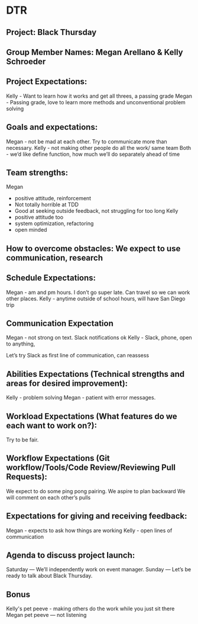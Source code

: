 # DTR
## Project: Black Thursday

## Group Member Names: Megan Arellano & Kelly Schroeder

## Project Expectations:
Kelly - Want to learn how it works and get all threes, a passing grade
Megan - Passing grade, love to learn more methods and unconventional problem solving

## Goals and expectations:
Megan - not be mad at each other. Try to communicate more than necessary.
Kelly - not making other people do all the work/ same team
Both - we’d like define function, how much we’ll do separately ahead of time

## Team strengths:
Megan
* positive attitude, reinforcement
* Not totally horrible at TDD
* Good at seeking outside feedback, not struggling for too long
Kelly
* positive attitude too
* system optimization, refactoring
* open minded

## How to overcome obstacles: We expect to use communication, research

## Schedule Expectations:
Megan - am and pm hours. I don’t go super late. Can travel so we can work other places.
Kelly - anytime outside of school hours, will have San Diego trip

## Communication Expectation
Megan - not strong on text. Slack notifications ok
Kelly -  Slack, phone, open to anything,

Let’s try Slack as first line of communication, can reassess

## Abilities Expectations (Technical strengths and areas for desired improvement):
Kelly - problem solving
Megan - patient with error messages.

## Workload Expectations (What features do we each want to work on?):
Try to be fair.

## Workflow Expectations (Git workflow/Tools/Code Review/Reviewing Pull Requests):
We expect to do some ping pong pairing.
We aspire to plan backward
We will comment on each other’s pulls

## Expectations for giving and receiving feedback:
Megan - expects to ask how things are working
Kelly - open lines of communication

## Agenda to discuss project launch:
Saturday — We’ll independently work on event manager.
Sunday — Let’s be ready to talk about Black Thursday.

## Bonus
Kelly's pet peeve - making others do the work while you just sit there
Megan pet peeve — not listening
